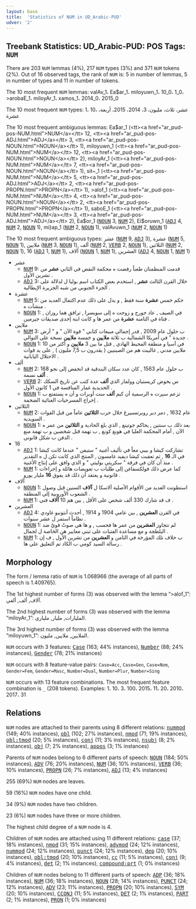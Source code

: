 ```yaml
---
layout: base
title:  'Statistics of NUM in UD_Arabic-PUD'
udver: '2'
---
```


## Treebank Statistics: UD_Arabic-PUD: POS Tags: `NUM`

There are 203 `NUM` lemmas (4%), 217 `NUM` types (3%) and 371 `NUM` tokens (2%).
Out of 16 observed tags, the rank of `NUM` is: 5 in number of lemmas, 5 in number of types and 11 in number of tokens.

The 10 most frequent `NUM` lemmas: valAv_1، Ea$ar_1، miloyuwn_1، 10_0، 1_0، >arobaE_1، miloyAr_1، xamos_1، 2014_0، 2015_0

The 10 most frequent `NUM` types:  1، 10، عشر، ثلاث، مليون، 3، 2014، 2015، أربعة، عشرة

The 10 most frequent ambiguous lemmas: Ea$ar_1 (<tt><a href="ar_pud-pos-NUM.html">NUM</a></tt> 12, <tt><a href="ar_pud-pos-ADJ.html">ADJ</a></tt> 3, <tt><a href="ar_pud-pos-NOUN.html">NOUN</a></tt> 1), miloyuwn_1 (<tt><a href="ar_pud-pos-NUM.html">NUM</a></tt> 12, <tt><a href="ar_pud-pos-NOUN.html">NOUN</a></tt> 2), miloyAr_1 (<tt><a href="ar_pud-pos-NUM.html">NUM</a></tt> 7, <tt><a href="ar_pud-pos-NOUN.html">NOUN</a></tt> 1), sit~_1 (<tt><a href="ar_pud-pos-NUM.html">NUM</a></tt> 5, <tt><a href="ar_pud-pos-ADJ.html">ADJ</a></tt> 2, <tt><a href="ar_pud-pos-PROPN.html">PROPN</a></tt> 1), >alof_1 (<tt><a href="ar_pud-pos-NUM.html">NUM</a></tt> 4, <tt><a href="ar_pud-pos-NOUN.html">NOUN</a></tt> 2, <tt><a href="ar_pud-pos-PROPN.html">PROPN</a></tt> 1), saboE_1 (<tt><a href="ar_pud-pos-NUM.html">NUM</a></tt> 3, <tt><a href="ar_pud-pos-ADJ.html">ADJ</a></tt> 2), Ea$or_1 (<tt><a href="ar_pud-pos-NOUN.html">NOUN</a></tt> 3, <tt><a href="ar_pud-pos-NUM.html">NUM</a></tt> 2), Ei$oruwn_1 (<tt><a href="ar_pud-pos-ADJ.html">ADJ</a></tt> 4, <tt><a href="ar_pud-pos-NUM.html">NUM</a></tt> 2, <tt><a href="ar_pud-pos-NOUN.html">NOUN</a></tt> 1), mi}ap_1 (<tt><a href="ar_pud-pos-NUM.html">NUM</a></tt> 2, <tt><a href="ar_pud-pos-NOUN.html">NOUN</a></tt> 1), valAvuwn_1 (<tt><a href="ar_pud-pos-NUM.html">NUM</a></tt> 2, <tt><a href="ar_pud-pos-NOUN.html">NOUN</a></tt> 1)

The 10 most frequent ambiguous types:  عشر (<tt><a href="ar_pud-pos-NUM.html">NUM</a></tt> 9, <tt><a href="ar_pud-pos-ADJ.html">ADJ</a></tt> 3), عشرة (<tt><a href="ar_pud-pos-NUM.html">NUM</a></tt> 5, <tt><a href="ar_pud-pos-NOUN.html">NOUN</a></tt> 1), ملايين (<tt><a href="ar_pud-pos-NUM.html">NUM</a></tt> 3, <tt><a href="ar_pud-pos-NOUN.html">NOUN</a></tt> 1), ألف (<tt><a href="ar_pud-pos-NUM.html">NUM</a></tt> 2, <tt><a href="ar_pud-pos-VERB.html">VERB</a></tt> 2, <tt><a href="ar_pud-pos-NOUN.html">NOUN</a></tt> 1), الثلاثين (<tt><a href="ar_pud-pos-NUM.html">NUM</a></tt> 2, <tt><a href="ar_pud-pos-NOUN.html">NOUN</a></tt> 1), 16 (<tt><a href="ar_pud-pos-ADJ.html">ADJ</a></tt> 1, <tt><a href="ar_pud-pos-NUM.html">NUM</a></tt> 1), آلاف (<tt><a href="ar_pud-pos-NOUN.html">NOUN</a></tt> 1, <tt><a href="ar_pud-pos-NUM.html">NUM</a></tt> 1), العشرين (<tt><a href="ar_pud-pos-ADJ.html">ADJ</a></tt> 4, <tt><a href="ar_pud-pos-NOUN.html">NOUN</a></tt> 1, <tt><a href="ar_pud-pos-NUM.html">NUM</a></tt> 1)


* عشر
  * <tt><a href="ar_pud-pos-NUM.html">NUM</a></tt> 9: قدمت المنظمتان طعناً رفضت ه محكمة النقض في الثاني <b>عشر</b> من تشرين الأول .
  * <tt><a href="ar_pud-pos-ADJ.html">ADJ</a></tt> 3: خلال القرن الثالث <b>عشر</b> , استخدم بعض الكتاب اسم بوليا ل لدلالة على الجزء الجنوبي من شبه الجزيرة الإيطالية .
* عشرة
  * <tt><a href="ar_pud-pos-NUM.html">NUM</a></tt> 5: حكم خمس <b>عشرة</b> سنة فقط , و يدل على ذلك عدم اكتمال العديد من منشآت ه .
  * <tt><a href="ar_pud-pos-NOUN.html">NOUN</a></tt> 1: في الصيف , عاد جورج و زوجت ه إلى سويسرا , ترافق هما روزان , فتاة في الثامنة <b>عشرة</b> من عمر ها و كانت ابنة إحدى صديقات جيرمين .
* ملايين
  * <tt><a href="ar_pud-pos-NUM.html">NUM</a></tt> 3: ب حلول عام 2009 , قدر إجمالي مبيعات كتابي " قوة الآن " و " أرض جديدة " في أمريكا الشمالية ب ثلاثة <b>ملايين</b> و خمسة <b>ملايين</b> نسخة على التوالي .
  * <tt><a href="ar_pud-pos-NOUN.html">NOUN</a></tt> 1: في آسيا و منطقة المحيط الهادي , قتل ما بين 3 <b>ملايين</b> و أكثر من 10 ملايين مدني , غالبيت هم من الصينيين ( يقدرون ب 7,5 مليون ) , على يد قوات الاحتلال اليابانية .
* ألف
  * <tt><a href="ar_pud-pos-NUM.html">NUM</a></tt> 2: ب حلول عام 1563 , كان عدد سكان البندقية قد انخفض إلى نحو 168 <b>ألف</b> نسمة .
  * <tt><a href="ar_pud-pos-VERB.html">VERB</a></tt> 2: س يخوض كريستيان وولمار الذي <b>ألف</b> عدة كتب عن تاريخ السكك الحديدية غمار المنافسة في 1 كانون الأول .
  * <tt><a href="ar_pud-pos-NOUN.html">NOUN</a></tt> 1: تزعم سيرت ه الرسمية أن كيم <b>ألف</b> ست أوبرات و أن ه يستمتع ب إخراج المسرحيات الغنائية الضخمة .
* الثلاثين
  * <tt><a href="ar_pud-pos-NUM.html">NUM</a></tt> 2: عام 1632 , دمر دير روبرتسبيرغ خلال حرب <b>الثلاثين</b> عاماً من قبل القوات السويدية .
  * <tt><a href="ar_pud-pos-NOUN.html">NOUN</a></tt> 1: بعد ذلك ب سنتين , يحاكم جوتينغ , الذي بلغ الحادية و <b>الثلاثين</b> من عمر ه الآن , أمام المحكمة العليا في هونغ كونغ , ب تهمة قتل شخصين و ب تهمة منع الدفن ب شكل قانوني .
* 16
  * <tt><a href="ar_pud-pos-ADJ.html">ADJ</a></tt> 1: تشاركت كيشا و بيبي معاً في تأليف أغنية " ستيفن " عندما كانت كيشا في الـ <b>16</b> , ثم تعقبت كيشا ديفيد غامسون , المنتج الذي كانت تكن ل ه التقدير منذ أن كان في فرقة " سكريتي بوليتي " و الذي وافق على إنتاج الأغنية .
  * <tt><a href="ar_pud-pos-NUM.html">NUM</a></tt> 1: كما عرض ذلك فولكسفاغن إلى طلبات ب تعويضات هائلة و إجراءات قانونية و يعتقد أن ذلك قد يفوق <b>16</b> مليار يورو .
* آلاف
  * <tt><a href="ar_pud-pos-NOUN.html">NOUN</a></tt> 1: استطونت العديد من الأقوام الأصلية ألاسكا ل <b>آلاف</b> السنين قبل وصول الشعوب الأوروبية إلى المنطقة .
  * <tt><a href="ar_pud-pos-NUM.html">NUM</a></tt> 1: ف قد شارك 330 ألف شخص على الأقل , بين هم 10 <b>آلاف</b> فني .
* العشرين
  * <tt><a href="ar_pud-pos-ADJ.html">ADJ</a></tt> 4: في القرن <b>العشرين</b> , بين عامي 1904 و 1914 , أحدث أنتونيو غاودي نظاماً استمر ل عشر سنوات .
  * <tt><a href="ar_pud-pos-NOUN.html">NOUN</a></tt> 1: لم تتجاوز <b>العشرين</b> من عمر ها فحسب , و ها هي صوتٌ قويٌ ضد البلطجة و مع مساعدة الفتيات على تبني معايير هن الخاصة ل لجمال .
  * <tt><a href="ar_pud-pos-NUM.html">NUM</a></tt> 1: ب خلاف تلك المؤرخة في الثامن و <b>العشرين</b> من تشرين الأول , ف إن رسالة السيد كومي ب الكاد تم التعليق علي ها .

## Morphology

The form / lemma ratio of `NUM` is 1.068966 (the average of all parts of speech is 1.409765).

The 1st highest number of forms (3) was observed with the lemma “>alof_1”: آلاف, ألف, ألفي.

The 2nd highest number of forms (3) was observed with the lemma “miloyAr_1”: المليارات, مليار, ملياري.

The 3rd highest number of forms (3) was observed with the lemma “miloyuwn_1”: الملايين, ملايين, مليون.

`NUM` occurs with 3 features: <tt><a href="ar_pud-feat-Case.html">Case</a></tt> (163; 44% instances), <tt><a href="ar_pud-feat-Number.html">Number</a></tt> (88; 24% instances), <tt><a href="ar_pud-feat-Gender.html">Gender</a></tt> (78; 21% instances)

`NUM` occurs with 8 feature-value pairs: `Case=Acc`, `Case=Gen`, `Case=Nom`, `Gender=Fem`, `Gender=Masc`, `Number=Dual`, `Number=Plur`, `Number=Sing`

`NUM` occurs with 13 feature combinations.
The most frequent feature combination is `_` (208 tokens).
Examples: 1، 10، 3، 100، 2015، 11، 20، 2010، 2017، 31


## Relations

`NUM` nodes are attached to their parents using 8 different relations: <tt><a href="ar_pud-dep-nummod.html">nummod</a></tt> (149; 40% instances), <tt><a href="ar_pud-dep-obl.html">obl</a></tt> (102; 27% instances), <tt><a href="ar_pud-dep-nmod.html">nmod</a></tt> (71; 19% instances), <tt><a href="ar_pud-dep-obl-tmod.html">obl:tmod</a></tt> (20; 5% instances), <tt><a href="ar_pud-dep-conj.html">conj</a></tt> (11; 3% instances), <tt><a href="ar_pud-dep-nsubj.html">nsubj</a></tt> (8; 2% instances), <tt><a href="ar_pud-dep-obj.html">obj</a></tt> (7; 2% instances), <tt><a href="ar_pud-dep-appos.html">appos</a></tt> (3; 1% instances)

Parents of `NUM` nodes belong to 6 different parts of speech: <tt><a href="ar_pud-pos-NOUN.html">NOUN</a></tt> (184; 50% instances), <tt><a href="ar_pud-pos-ADV.html">ADV</a></tt> (76; 20% instances), <tt><a href="ar_pud-pos-NUM.html">NUM</a></tt> (36; 10% instances), <tt><a href="ar_pud-pos-VERB.html">VERB</a></tt> (36; 10% instances), <tt><a href="ar_pud-pos-PROPN.html">PROPN</a></tt> (26; 7% instances), <tt><a href="ar_pud-pos-ADJ.html">ADJ</a></tt> (13; 4% instances)

255 (69%) `NUM` nodes are leaves.

59 (16%) `NUM` nodes have one child.

34 (9%) `NUM` nodes have two children.

23 (6%) `NUM` nodes have three or more children.

The highest child degree of a `NUM` node is 4.

Children of `NUM` nodes are attached using 11 different relations: <tt><a href="ar_pud-dep-case.html">case</a></tt> (37; 18% instances), <tt><a href="ar_pud-dep-nmod.html">nmod</a></tt> (31; 15% instances), <tt><a href="ar_pud-dep-advmod.html">advmod</a></tt> (24; 12% instances), <tt><a href="ar_pud-dep-nummod.html">nummod</a></tt> (24; 12% instances), <tt><a href="ar_pud-dep-punct.html">punct</a></tt> (24; 12% instances), <tt><a href="ar_pud-dep-dep.html">dep</a></tt> (20; 10% instances), <tt><a href="ar_pud-dep-obl-tmod.html">obl:tmod</a></tt> (20; 10% instances), <tt><a href="ar_pud-dep-cc.html">cc</a></tt> (11; 5% instances), <tt><a href="ar_pud-dep-conj.html">conj</a></tt> (9; 4% instances), <tt><a href="ar_pud-dep-det.html">det</a></tt> (2; 1% instances), <tt><a href="ar_pud-dep-compound-prt.html">compound:prt</a></tt> (1; 0% instances)

Children of `NUM` nodes belong to 11 different parts of speech: <tt><a href="ar_pud-pos-ADP.html">ADP</a></tt> (36; 18% instances), <tt><a href="ar_pud-pos-NUM.html">NUM</a></tt> (36; 18% instances), <tt><a href="ar_pud-pos-NOUN.html">NOUN</a></tt> (28; 14% instances), <tt><a href="ar_pud-pos-PUNCT.html">PUNCT</a></tt> (24; 12% instances), <tt><a href="ar_pud-pos-ADV.html">ADV</a></tt> (23; 11% instances), <tt><a href="ar_pud-pos-PROPN.html">PROPN</a></tt> (20; 10% instances), <tt><a href="ar_pud-pos-SYM.html">SYM</a></tt> (20; 10% instances), <tt><a href="ar_pud-pos-CCONJ.html">CCONJ</a></tt> (11; 5% instances), <tt><a href="ar_pud-pos-DET.html">DET</a></tt> (2; 1% instances), <tt><a href="ar_pud-pos-PART.html">PART</a></tt> (2; 1% instances), <tt><a href="ar_pud-pos-PRON.html">PRON</a></tt> (1; 0% instances)

